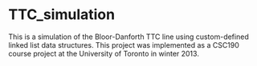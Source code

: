 # TTC_simulation
This is a simulation of the Bloor-Danforth TTC line using custom-defined linked list data structures. This project was implemented as a CSC190 course project at the University of Toronto in winter 2013. 

